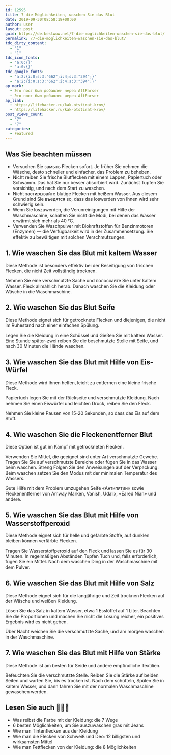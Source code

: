 ```yaml
---
id: 12595
title: 7 die Möglichkeiten, waschen Sie das Blut
date: 2019-09-30T08:58:18+00:00
author: user
layout: post
guid: https://de.bestwow.net/7-die-moglichkeiten-waschen-sie-das-blut/
permalink: /7-die-moglichkeiten-waschen-sie-das-blut/
tdc_dirty_content:
  - "1"
  - "1"
tdc_icon_fonts:
  - 'a:0:{}'
  - 'a:0:{}'
tdc_google_fonts:
  - 'a:2:{i:0;s:3:"662";i:4;s:3:"394";}'
  - 'a:2:{i:0;s:3:"662";i:4;s:3:"394";}'
ap_mark:
  - Это пост был добавлен через AftParser
  - Это пост был добавлен через AftParser
ap_link:
  - https://lifehacker.ru/kak-otstirat-krov/
  - https://lifehacker.ru/kak-otstirat-krov/
post_views_count:
  - "7"
  - "7"
categories:
  - Featured
---
```

## Was Sie beachten müssen

  * Versuchen Sie замыть Flecken sofort. Je früher Sie nehmen die Wäsche, desto schneller und einfacher, das Problem zu beheben.
  * Nicht reiben Sie frische Blutflecken mit einem Lappen, Papiertuch oder Schwamm. Das hat Sie nur besser absorbiert wird. Zunächst Tupfen Sie vorsichtig, und nach dem Start zu waschen.
  * Nicht застирывайте blutige Flecken mit heißem Wasser. Aus diesem Grund sind Sie въедятся so, dass das loswerden von Ihnen wird sehr schwierig sein.
  * Wenn Sie loszuwerden, die Verunreinigungen mit Hilfe der Waschmaschine, schalten Sie nicht die Modi, bei denen das Wasser erwärmt sich mehr als 40 °C.
  * Verwenden Sie Waschpulver mit Biokraftstoffen für Benzinmotoren (Enzymen) — die Verfügbarkeit wird in der Zusammensetzung. Sie effektiv zu bewältigen mit solchen Verschmutzungen.

## 1. Wie waschen Sie das Blut mit kaltem Wasser

Diese Methode ist besonders effektiv bei der Beseitigung von frischen Flecken, die nicht Zeit vollständig trocknen.

Nehmen Sie eine verschmutzte Sache und полоскайте Sie unter kaltem Wasser. Fleck allmählich herab. Danach waschen Sie die Kleidung oder Wäsche in die Waschmaschine.

## 2. Wie waschen Sie das Blut Seife

Diese Methode eignet sich für getrocknete Flecken und diejenigen, die nicht im Ruhestand nach einer einfachen Spülung.

Legen Sie die Kleidung in eine Schüssel und Gießen Sie mit kaltem Wasser. Eine Stunde später-zwei reiben Sie die beschmutzte Stelle mit Seife, und nach 30 Minuten die Hände waschen.

## 3. Wie waschen Sie das Blut mit Hilfe von Eis-Würfel

Diese Methode wird Ihnen helfen, leicht zu entfernen eine kleine frische Fleck.

<div>
</div>

Papiertuch legen Sie mit der Rückseite und verschmutzte Kleidung. Nach nehmen Sie einen Eiswürfel und leichten Druck, reiben Sie den Fleck.

Nehmen Sie kleine Pausen von 15-20 Sekunden, so dass das Eis auf dem Stoff.

## 4. Wie waschen Sie die Fleckenentferner Blut

Diese Option ist gut im Kampf mit getrockneten Flecken.

Verwenden Sie Mittel, die geeignet sind unter Art verschmutzte Gewebe. Tragen Sie Sie auf verschmutzte Bereiche oder fügen Sie in das Wasser beim waschen. Streng Folgen Sie den Anweisungen auf der Verpackung. Beim waschen setzen Sie den Modus mit der minimalen Temperatur des Wassers.

Gute Hilfe mit dem Problem umzugehen Seife «Антипятин» sowie Fleckenentferner von Amway Marken, Vanish, Udalix, «Eared Nian» und andere.

## 5. Wie waschen Sie das Blut mit Hilfe von Wasserstoffperoxid

Diese Methode eignet sich für helle und gefärbte Stoffe, auf dunklen bleiben können verfärbte Flecken.

<div>
</div>

Tragen Sie Wasserstoffperoxid auf den Fleck und lassen Sie es für 30 Minuten. In regelmäßigen Abständen Tupfen Tuch und, falls erforderlich, fügen Sie ein Mittel. Nach dem waschen Ding in der Waschmaschine mit dem Pulver.

## 6. Wie waschen Sie das Blut mit Hilfe von Salz

Diese Methode eignet sich für die langjährige und Zeit trocknen Flecken auf der Wäsche und weißen Kleidung.

Lösen Sie das Salz in kaltem Wasser, etwa 1 Esslöffel auf 1 Liter. Beachten Sie die Proportionen und machen Sie nicht die Lösung reicher, ein positives Ergebnis wird es nicht geben.

Über Nacht weichen Sie die verschmutzte Sache, und am morgen waschen in der Waschmaschine.

## 7. Wie waschen Sie das Blut mit Hilfe von Stärke

Diese Methode ist am besten für Seide und andere empfindliche Textilien.

Befeuchten Sie die verschmutzte Stelle. Reiben Sie die Stärke auf beiden Seiten und warten Sie, bis es trocken ist. Nach dem schütteln, Spülen Sie in kaltem Wasser, und dann fahren Sie mit der normalen Waschmaschine gewaschen werden.

<div>
  <h2 class="read-also__title">
    <span>Lesen Sie auch</span> <span>👕👗👖 </span>
  </h2>
  
  <ul class="read-also__list">
    <li>
      Was reibst die Farbe mit der Kleidung: die 7 Wege
    </li>
    <li>
      6 besten Möglichkeiten, um Sie auszuwaschen gras mit Jeans
    </li>
    <li>
      Wie man Tintenflecken aus der Kleidung
    </li>
    <li>
      Wie man die Flecken von Schweiß und Deo: 12 billigsten und wirksamsten Mittel
    </li>
    <li>
      Wie man Fettflecken von der Kleidung: die 8 Möglichkeiten
    </li>
  </ul>
</div>